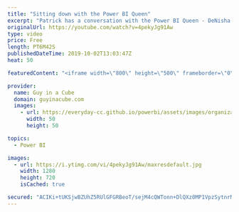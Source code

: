 ```yaml
---
title: "Sitting down with the Power BI Queen"
excerpt: "Patrick has a conversation with the Power BI Queen - DeNisha Malone. This explores community, presenting, and how to get started with Power BI.  Connect with the Power BI Queen: Twitter: https://twitter.com/thepowerbiqueen Facebook: https://www.facebook.com/thepowerbiqueen/ Website: https://www.denisham.com/"
originalUrl: https://youtube.com/watch?v=4pekyJg91Aw
type: video
price: Free
length: PT6M42S
publishedDateTime: 2019-10-02T13:03:47Z
heat: 50

featuredContent: "<iframe width=\"800\" height=\"500\" frameborder=\"0\" src=\"https://www.youtube.com/embed/4pekyJg91Aw\" allow=\"accelerometer; autoplay; encrypted-media; gyroscope; picture-in-picture\" allowfullscreen></iframe>"

provider:
  name: Guy in a Cube
  domain: guyinacube.com
  images:
    - url: https://everyday-cc.github.io/powerbi/assets/images/organizations/guyinacube.com-50x50.jpg
      width: 50
      height: 50

topics:
  - Power BI

images:
  - url: https://i.ytimg.com/vi/4pekyJg91Aw/maxresdefault.jpg
    width: 1280
    height: 720
    isCached: true

secured: "ACIKi+tUKSjwBZUhZ5RUlGFGRBeoT/sejM4cQWTonn+DlQXz0MP1VpzSytnrMdUU9AXIO+q+Opmr3bBlgXW2TWKEl9z01SOpWEbF8q7v2R7zHiLCN2oN/bt31PjvRFlt5mQ/mM+xsT1SS10fuPAtRKuLaJaY4cC0UjPo8NwYlLyvtN4JvQFEDEYD/d1vwW7y3OWA4ZymprW9pxgGHe59/sV/2xX578w3uTsrX/EzJb/uhlkptHev7MnHWUIwl2YusE7MXTXooU7MiALOPO/VJkrfxYjPlAfv6sXQ3jtX7V7S2NG8/b4JwwErwN9pY7TMBSabK/3RbTZK4Ne9R2J5BfrBaw0j886/VIGEQKqrDG2XWJ5O8v8XhYp92A9Q7TNHfLV7UecOHlwLrnMWRT4lX9bBXKT7DT4IEGWhubGjnwU=;g7697xTt5A/iaMapHhx9qA=="
---
```



